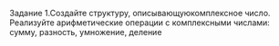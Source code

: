 Задание 1.Создайте структуру, описывающуюкомплексное
число. Реализуйте арифметические операции с комплексными числами: сумму, разность, умножение, деление
